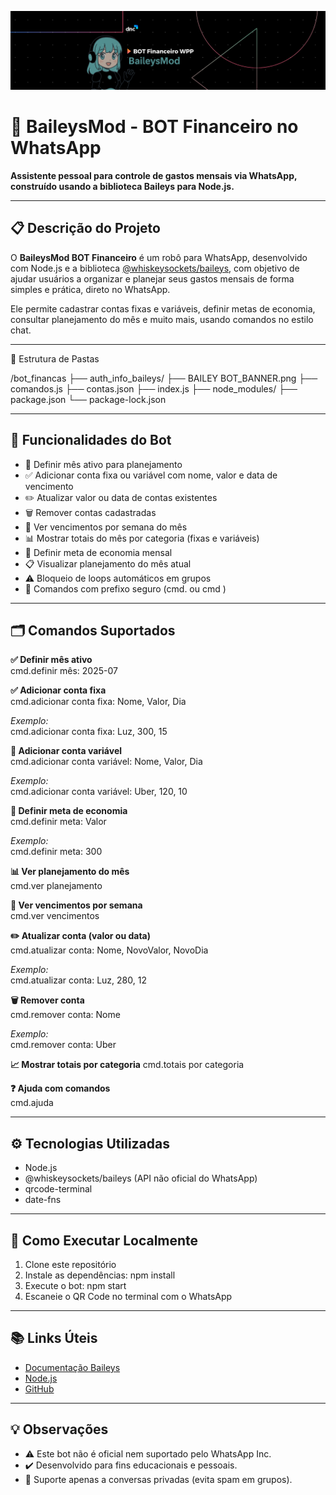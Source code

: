 <p align="center">
  <img src="./BAILEY BOT_BANNER.png" alt="BaileysMod Banner">
</p>

# 🤖 BaileysMod - BOT Financeiro no WhatsApp

**Assistente pessoal para controle de gastos mensais via WhatsApp, construído usando a biblioteca Baileys para Node.js.**

---

## 📋 Descrição do Projeto

O **BaileysMod BOT Financeiro** é um robô para WhatsApp, desenvolvido com Node.js e a biblioteca [@whiskeysockets/baileys](https://github.com/WhiskeySockets/Baileys), com objetivo de ajudar usuários a organizar e planejar seus gastos mensais de forma simples e prática, direto no WhatsApp.

Ele permite cadastrar contas fixas e variáveis, definir metas de economia, consultar planejamento do mês e muito mais, usando comandos no estilo chat.

---

📂 Estrutura de Pastas

/bot_financas
├── auth_info_baileys/
├── BAILEY BOT_BANNER.png
├── comandos.js
├── contas.json
├── index.js
├── node_modules/
├── package.json
└── package-lock.json



---

## 🧭 Funcionalidades do Bot

- 📌 Definir mês ativo para planejamento
- ✅ Adicionar conta fixa ou variável com nome, valor e data de vencimento
- ✏️ Atualizar valor ou data de contas existentes
- 🗑️ Remover contas cadastradas
- 📅 Ver vencimentos por semana do mês
- 📊 Mostrar totais do mês por categoria (fixas e variáveis)
- 🎯 Definir meta de economia mensal
- 📋 Visualizar planejamento do mês atual
- ⚠️ Bloqueio de loops automáticos em grupos
- 💬 Comandos com prefixo seguro (cmd. ou cmd )

---

## 🗂️ Comandos Suportados

**✅ Definir mês ativo**  
cmd.definir mês: 2025-07

**✅ Adicionar conta fixa**  
cmd.adicionar conta fixa: Nome, Valor, Dia

*Exemplo:*  
cmd.adicionar conta fixa: Luz, 300, 15

**💸 Adicionar conta variável**  
cmd.adicionar conta variável: Nome, Valor, Dia

*Exemplo:*  
cmd.adicionar conta variável: Uber, 120, 10

**🎯 Definir meta de economia**  
cmd.definir meta: Valor

*Exemplo:*  
cmd.definir meta: 300

**📊 Ver planejamento do mês**  
cmd.ver planejamento

**📅 Ver vencimentos por semana**  
cmd.ver vencimentos


**✏️ Atualizar conta (valor ou data)**  
cmd.atualizar conta: Nome, NovoValor, NovoDia

*Exemplo:*  
cmd.atualizar conta: Luz, 280, 12

**🗑️ Remover conta**  
cmd.remover conta: Nome

*Exemplo:*  
cmd.remover conta: Uber

**📈 Mostrar totais por categoria** 
cmd.totais por categoria

**❓ Ajuda com comandos**  
cmd.ajuda


---

## ⚙️ Tecnologias Utilizadas

- Node.js
- @whiskeysockets/baileys (API não oficial do WhatsApp)
- qrcode-terminal
- date-fns

---

## 🚀 Como Executar Localmente

1. Clone este repositório
2. Instale as dependências: npm install
3. Execute o bot: npm start
4. Escaneie o QR Code no terminal com o WhatsApp

---

## 📚 Links Úteis

- [Documentação Baileys](https://github.com/WhiskeySockets/Baileys)
- [Node.js](https://nodejs.org)
- [GitHub](https://github.com)

---

## 💡 Observações

- ⚠️ Este bot não é oficial nem suportado pelo WhatsApp Inc.
- ✔️ Desenvolvido para fins educacionais e pessoais.
- 👥 Suporte apenas a conversas privadas (evita spam em grupos).



